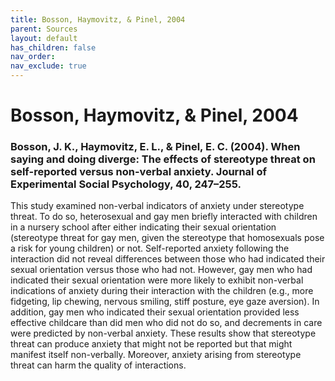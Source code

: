 ```yaml
---
title: Bosson, Haymovitz, & Pinel, 2004
parent: Sources
layout: default
has_children: false
nav_order: 
nav_exclude: true
---
```


# Bosson, Haymovitz, & Pinel, 2004

### Bosson, J. K., Haymovitz, E. L., & Pinel, E. C. (2004). When saying and doing diverge: The effects of stereotype threat on self-reported versus non-verbal anxiety. Journal of Experimental Social Psychology, 40, 247–255.

This study examined non-verbal indicators of anxiety under stereotype threat. To do so, heterosexual and gay men briefly interacted with children in a nursery school after either indicating their sexual orientation (stereotype threat for gay men, given the stereotype that homosexuals pose a risk for young children) or not. Self-reported anxiety following the interaction did not reveal differences between those who had indicated their sexual orientation versus those who had not. However, gay men who had indicated their sexual orientation were more likely to exhibit non-verbal indications of anxiety during their interaction with the children (e.g., more fidgeting, lip chewing, nervous smiling, stiff posture, eye gaze aversion). In addition, gay men who indicated their sexual orientation provided less effective childcare than did men who did not do so, and decrements in care were predicted by non-verbal anxiety. These results show that stereotype threat can produce anxiety that might not be reported but that might manifest itself non-verbally. Moreover, anxiety arising from stereotype threat can harm the quality of interactions.
